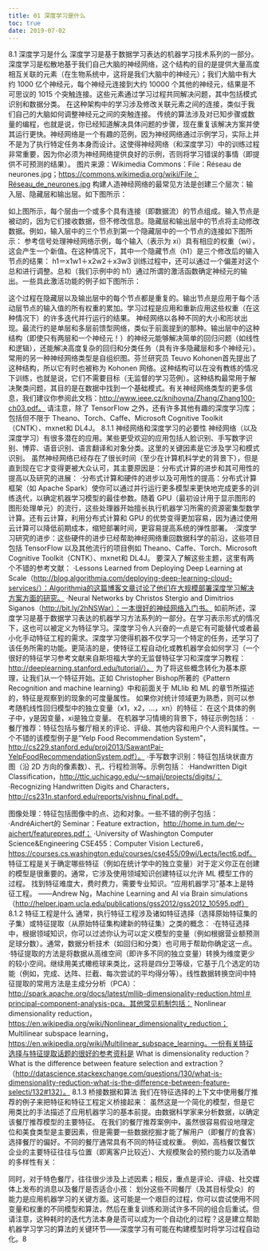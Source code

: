 ```yaml
---
title: 01 深度学习是什么
toc: true
date: 2019-07-02
---
```

8.1 深度学习是什么
深度学习是基于数据学习表达的机器学习技术系列的一部分。深度学习是松散地基于我们自己大脑的神经网络，这个结构的目的是提供大量高度相互关联的元素（在生物系统中，这将是我们大脑中的神经元）；我们大脑中有大约 1000 亿个神经元，每个神经元连接到大约 10000 个其他的神经元，结果是不可思议的 1015 个突触连接。这些元素通过学习过程共同解决问题，其中包括模式识别和数据分类。
在这种架构中的学习涉及修改关联元素之间的连接，类似于我们自己的大脑如何调整神经元之间的突触连接。
传统的算法涉及对已知步骤或数量的编程，也就是说，你已经知道解决具体问题的步骤，现在重复该解决方案并使其运行更快。神经网络是一个有趣的范例，因为神经网络通过示例学习，实际上并不是为了执行特定任务本身而设计。这使得神经网络（和深度学习）中的训练过程非常重要，因为你必须为神经网络提供良好的示例，否则将学习错误的事情（即提供不可预测的结果）。
图片来源：Wikimedia Commons：File：Réseau de neurones.jpg；https://commons.wikimedia.org/wiki/File：Réseau_de_neurones.jpg
构建人造神经网络的最常见方法是创建三个层次：输入层、隐藏层和输出层。如下图所示：


如上图所示，每个层由一个或多个具有连接（即数据流）的节点组成。输入节点是被动的，因为它们接收数据，但不修改信息。隐藏层和输出层中的节点将主动修改数据。例如，输入层中的三个节点到第一个隐藏层中的一个节点的连接如下图所示：
参考信号处理神经网络示例，每个输入（表示为 xi）具有相应的权重（wi），这会产生一个新值。在这种情况下，其中一个隐藏节点（h1）是三个修改后的输入节点的结果：
h1＝x1w1＋x2w2＋x3w3
训练过程中，还可以通过一个偏差对这个总和进行调整。总和（我们示例中的 h1）通过所谓的激活函数确定神经元的输出。一些具此激活功能的例子如下图所示：



这个过程在隐藏层以及输出层中的每个节点都是重复的。输出节点是应用于每个活动层节点的输入值的所有权重的累加。学习过程是应用和重新应用这些权重（在这种情况下）的许多迭代并行运行的结果。
神经网络以各种不同的大小和形状出现。最流行的是单层和多层前馈型网络，类似于前面提到的那种。输出层中的这种结构（即使只有两层和一个神经元！）的神经元能够解决简单的回归问题（如线性和逻辑），还能解决高度复杂的回归和分类任务（具有许多隐藏层和多个神经元）。常用的另一种神经网络类型是自组织图。芬兰研究员 Teuvo Kohonen首先提出了这种结构，所以它有时也被称为 Kohonen 网络。这种结构可以在没有教练的情况下训练，也就是说，它们不需要目标（无监督的学习范例）。这种结构最常用于解决聚类问题，其目的是在数据中找到一个基础模式。有关神经网络类型的更多信息，我们建议你参阅此文档：http://www.ieee.cz/knihovna/Zhang/Zhang100-ch03.pdf。
请注意，除了 TensorFlow 之外，还有许多其他有趣的深度学习库；包括但不限于 Theano、Torch、Caffe、Microsoft Cognitive Toolkit（CNTK）、mxnet和 DL4J。
8.1.1 神经网络和深度学习的必要性
神经网络（以及深度学习）有很多潜在的应用。某些更受欢迎的应用包括人脸识别、手写数字识别、博弈、语音识别、语言翻译和对象分类。这里的关键因素是它涉及学习和模式识别。
虽然神经网络已经存在了很长时间（至少在计算机科学史的背景下），但是直到现在它才变得更被大众认可，其主要原因是：分布式计算的进步和其可用性的提高以及研究的进展：
·分布式计算和硬件的进步以及可用性的提高：分布式计算框架（如 Apache Spark）使你可以通过并行运行更多模型来更快地完成更多的训练迭代，以确定机器学习模型的最佳参数。随着 GPU（最初设计用于显示图形的图形处理单元）的流行，这些处理器开始擅长执行机器学习所需的资源密集型数学计算。还有云计算，利用分布式计算和 GPU 的优势变得更加容易，因为通过使用云计算可以降低前期成本，缩短部署时间，更容易提高系统的弹性部署。
·深度学习研究的进步：这些硬件的进步已经帮助神经网络重回数据科学的前沿，这些项目包括 TensorFlow 以及其他流行的项目例如 Theano、Caffe、Torch、Microsoft Cognitive Toolkit（CNTK）、mxnet和 DL4J。
要深入了解这些主题，这里有两个不错的参考文献：
·Lessons Learned from Deploying Deep Learning at Scale（http://blog.algorithmia.com/deploying-deep-learning-cloud-services/）：Algorithmia的这篇博客文章讨论了他们在大规模部署深度学习解决方案方面的研究。
·Neural Networks by Christos Stergio and Dimitrios Siganos（http://bit.ly/2hNSWar）：一本很好的神经网络入门书。
如前所述，深度学习是基于数据学习表达的机器学习方法系列的一部分。在学习表示形式的情况下，这也可以被定义为特征学习。深度学习令人兴奋的一点是它有可能替代或者最小化手动特征工程的需求。深度学习使得机器不仅学习一个特定的任务，还学习了该任务所需的功能。更简洁的是，使特征工程自动化或教机器学会如何学习（一个很好的特征学习参考文献来自斯坦福大学的无监督特征学习和深度学习教程：http://deeplearning.stanford.edu/tutorial/）。
为了将这些概念转化为基本原理，让我们从一个特征开始。正如 Christopher Bishop所著的《Pattern Recognition and machine learning》中和前面关于 MLlib 和 ML 的章节所描述的，特征是观察到的现象的可度量属性。
如果你对统计领域更为熟悉，则可以参考随机线性回归模型中的独立变量（x1，x2，…，xn）的特征：
在这个具体的例子中，y是因变量，xi是独立变量。
在机器学习情境的背景下，特征示例包括：
·餐厅推荐：特征包括与餐厅相关的评论、评级、其他内容和用户个人资料属性。一个不错的该模型例子是“Yelp Food Recommendation System”，http://cs229.stanford.edu/proj2013/SawantPai-YelpFoodRecommendationSystem.pdf）。
·手写数字识别：特征包括块状直方图（沿 2D 方向的像素数）、孔、行程检测等。示例包括：
·Handwritten Digit Classification，http://ttic.uchicago.edu/～smaji/projects/digits/；
·Recognizing Handwritten Digits and Characters，http://cs231n.stanford.edu/reports/vishnu_final.pdf。



图像处理：特征包括图像中的点、边和对象。一些不错的例子包括：
·AndréAichert的 Seminar：Feature extraction，http://home.in.tum.de/～aichert/featurepres.pdf；
·University of Washington Computer Science&Engineering CSE455：Computer Vision Lecture6，https://courses.cs.washington.edu/courses/cse455/09wi/Lects/lect6.pdf。
特征工程是关于确定哪些特征（例如在统计学中的独立变量）对于定义你正在创建的模型是很重要的。通常，它涉及使用领域知识创建特征以允许 ML 模型工作的过程。
找到特征难度大，费时费力，需要专业知识。“应用机器学习”基本上是特征工程。
——Andrew Ng，Machine Learning and AI via Brain simulations（http://helper.ipam.ucla.edu/publications/gss2012/gss2012_10595.pdf）
8.1.2 特征工程是什么
通常，执行特征工程涉及诸如特征选择（选择原始特征集的子集）或特征提取（从原始特征集构建新的特征集）之类的概念：
·在特征选择中，根据领域知识，你可以过滤你认为可以定义模型的变量（例如根据营业额预测足球分数）。通常，数据分析技术（如回归和分类）也可用于帮助你确定这一点。
·特征提取的方法是将数据从高维空间（即许多不同的独立变量）转换为维度更少的较小空间。继续用美式橄榄球来类比，这将是四分卫等级，它基于几个选定的功能（例如，完成、达阵、拦截、每次尝试的平均得分等）。线性数据转换空间中特征提取的常用方法是主成分分析（PCA）：http://spark.apache.org/docs/latest/mllib-dimensionality-reduction.html＃principal-component-analysis-pca。其他常见机制包括：
Nonlinear dimensionality reduction，https://en.wikipedia.org/wiki/Nonlinear_dimensionality_reduction；
Multilinear subspace learning，https://en.wikipedia.org/wiki/Multilinear_subspace_learning。一份有关特征选择与特征提取话题的很好的参考资料是 What is dimensionality reduction？What is the difference between feature selection and extraction？（http://datascience.stackexchange.com/questions/130/what-is-dimensionality-reduction-what-is-the-difference-between-feature-selecti/132#132）。
8.1.3 桥接数据和算法
我们在特征选择的上下文中使用餐厅推荐的例子来把特征和特征工程定义桥接起来：
虽然这是一个简化的模型，但是它用类比的手法描述了应用机器学习的基本前提。由数据科学家来分析数据，以确定该餐厅推荐模型的主要特征。
在我们的餐厅推荐案例中，虽然很容易假设地理定位和美食类型是主要因素，但是需要一些数据挖掘才能了解用户（即餐厅的食客）选择餐厅的偏好。不同的餐厅通常具有不同的特征或权重。
例如，高档餐饮餐饮企业的主要特征往往与位置（即离客户比较近）、大规模聚会的预约能力以及酒单的多样性有关：



同时，对于特色餐厅，往往很少涉及上述因素；相反，重点是评论、评级、社交媒体上发布的消息以及餐厅是否适合小孩：
划分这些不同餐厅（及其目标受众）的能力是应用机器学习的关键方面。这可能是一个艰巨的过程，你可以尝试使用不同变量和权重的不同模型和算法，然后在重复训练和测试许多不同的组合后重试。但请注意，这种耗时的迭代方法本身是否可以成为一个自动化的过程？这是建立帮助机器学习学习的算法的关键环节——深度学习有可能在构建模型时将学习过程自动化。8

